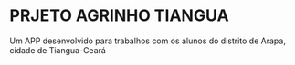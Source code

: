 # PRJETO AGRINHO TIANGUA

Um APP desenvolvido para trabalhos com os alunos do distrito de Arapa, cidade de Tiangua-Ceará

